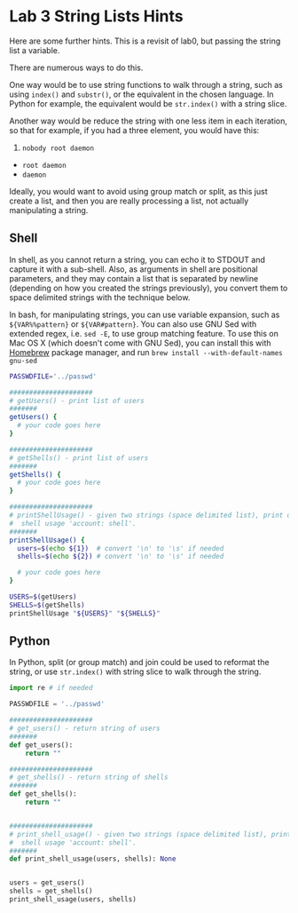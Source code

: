# **Lab 3 String Lists Hints**

Here are some further hints.  This is a revisit of lab0, but passing the string list a variable.

There are numerous ways to do this.

One way would be to use string functions to walk through a string, such as using `index()` and `substr()`, or the equivalent in the chosen language.  In Python for example, the equivalent would be `str.index()` with a string slice.

Another way would be reduce the string with one less item in each iteration, so that for example, if you had a three element, you would have this:

1. `nobody root daemon`
*  `root daemon`
*  `daemon`

Ideally, you would want to avoid using group match or split, as this just create a list, and then you are really processing a list, not actually manipulating a string.

## **Shell**

In shell, as you cannot return a string, you can echo it to STDOUT and capture it with a sub-shell.  Also, as arguments in shell are positional parameters, and they may contain a list that is separated by newline (depending on how you created the strings previously), you convert them to space delimited strings with the technique below.

In bash, for manipulating strings, you can use variable expansion, such as `${VAR%%pattern}` or `${VAR#pattern}`.  You can also use GNU Sed with extended regex, i.e. `sed -E`, to use group matching feature.  To use this on Mac OS X (which doesn't come with GNU Sed), you can install this with [Homebrew](http://brew.sh/) package manager, and run `brew install --with-default-names gnu-sed`

```bash
PASSWDFILE='../passwd'

#####################
# getUsers() - print list of users
#######
getUsers() {
  # your code goes here
}

#####################
# getShells() - print list of users
#######
getShells() {
  # your code goes here
}

#####################
# printShellUsage() - given two strings (space delimited list), print out
#  shell usage 'account: shell'.
#######
printShellUsage() {
  users=$(echo ${1})  # convert '\n' to '\s' if needed
  shells=$(echo ${2}) # convert '\n' to '\s' if needed

  # your code goes here
}

USERS=$(getUsers)
SHELLS=$(getShells)
printShellUsage "${USERS}" "${SHELLS}"
```

## **Python**

In Python, split (or group match) and join could be used to reformat the string, or use `str.index()` with string slice to walk through the string.

```python
import re # if needed

PASSWDFILE = '../passwd'

#####################
# get_users() - return string of users
#######
def get_users():
    return ""

#####################
# get_shells() - return string of shells
#######
def get_shells():
    return ""


#####################
# print_shell_usage() - given two strings (space delimited list), print out
#  shell usage 'account: shell'.
#######
def print_shell_usage(users, shells): None


users = get_users()
shells = get_shells()
print_shell_usage(users, shells)
```
